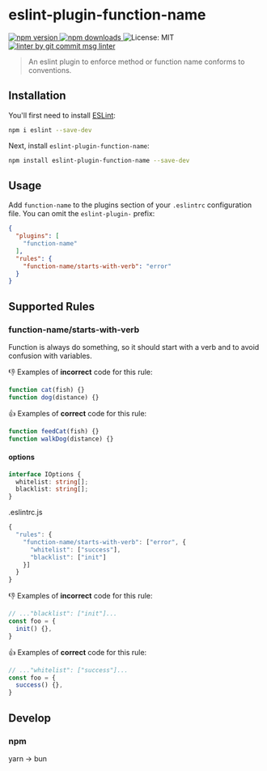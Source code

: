 # eslint-plugin-function-name

<p>
  <a href="https://www.npmjs.com/package/eslint-plugin-function-name" target="_blank">
    <img src="https://img.shields.io/npm/v/eslint-plugin-function-name.svg" alt="npm version" />
  </a>

  <a href="https://www.npmjs.com/package/eslint-plugin-function-name">
    <img src="https://img.shields.io/npm/dm/eslint-plugin-function-name.svg" alt="npm downloads" />
  </a>

  <img alt="License: MIT" src="https://img.shields.io/badge/License-MIT-yellow.svg" />

  <a href="https://www.npmjs.com/package/git-commit-msg-linter" target="_blank">
    <img alt="linter by git commit msg linter" src="https://img.shields.io/badge/git-commit%20msg%20linter-blue" />
  </a>
</p>

> An eslint plugin to enforce method or function name conforms to conventions.

## Installation

You'll first need to install [ESLint](http://eslint.org):

```sh
npm i eslint --save-dev
```

Next, install `eslint-plugin-function-name`:

```sh
npm install eslint-plugin-function-name --save-dev
```

## Usage

Add `function-name` to the plugins section of your `.eslintrc` configuration file. You can omit the `eslint-plugin-` prefix:

```json
{
  "plugins": [
    "function-name"
  ],
  "rules": {
    "function-name/starts-with-verb": "error"
  }
}
```

## Supported Rules

### function-name/starts-with-verb

Function is always do something, so it should start with a verb and to avoid confusion with variables.

👎 Examples of **incorrect** code for this rule:

```js
function cat(fish) {}
function dog(distance) {}
```

👍 Examples of **correct** code for this rule:

```js
function feedCat(fish) {}
function walkDog(distance) {}
```

#### options

```typescript
interface IOptions {
  whitelist: string[];
  blacklist: string[];
}
```

.eslintrc.js

```javascript
{
  "rules": {
    "function-name/starts-with-verb": ["error", {
      "whitelist": ["success"],
      "blacklist": ["init"]
    }]
  }
}
```

👎 Examples of **incorrect** code for this rule:

```js
// ..."blacklist": ["init"]...
const foo = {
  init() {},
}
```

👍 Examples of **correct** code for this rule:

```js
// ..."whitelist": ["success"]...
const foo = {
  success() {},
}
```

## Develop

### npm

yarn → bun
